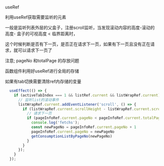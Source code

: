 useRef

利用useRef获取需要监听的元素

一般是监听列表外层的父盒子，注册scroll监听，当发现滚动内容的高度-滚动的高度- 盒子的可视高度 < 临界距离时，

这个时候判断是否有下一页，是否正在请求下一页，如果有下一页且没有正在请求，就可以请求下一页了

注意; pageNo 和totalPage 的存放问题

函数组件利用好useRef进行全局的存储

如果有tab切换需要清除ref内存储的变量

```javascript
  useEffect(() => {
    if (activeTabIndex === 1 && listRef.current && listWrapRef.current) {
      // 监听list的滚动事件
      listWrapRef.current.addEventListener('scroll', () => {
        if (listWrapRef.current.scrollHeight - listWrapRef.current.scrollTop - listWrapRef.current.clientHeight < 100) {
          // 请求下一页
          if (pageInfoRef.current.pageNo < pageInfoRef.current.totalPage && !loading) {
            console.log('fetchs');
            const newPageNo = pageInfoRef.current.pageNo + 1
            pageInfoRef.current.pageNo = newPageNo
            getConsumptionListByPageNo(newPageNo)
          }
        }
      });
    }
  });
```

